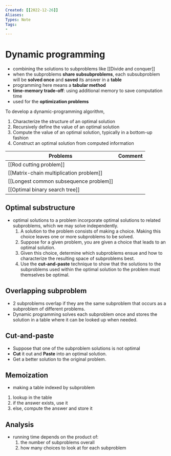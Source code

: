 ```yaml
---
Created: [[2022-12-26]]
Aliases: 
Types: Note
Tags: 
- 
---
```

# Dynamic programming
- combining the solutions to subproblems like [[Divide and conquer]]
- when the subproblems **share subsubproblems**, each subsubproblem will be **solved once** and **saved** its answer in a **table**
- programming here means a **tabular method**
- **time-memory trade-off**: using additional memory to save computation time
- used for the **optimization problems**

To develop a dynamic-programming algorithm, 
1. Characterize the structure of an optimal solution
2. Recursively define the value of an optimal solution
3. Compute the value of an optimal solution, typically in a bottom-up fashion
4. Construct an optimal solution from computed information

| Problems                                | Comment |
| --------------------------------------- | ------- |
| [[Rod cutting problem]]                 |         |
| [[Matrix-chain multiplication problem]] |         |
| [[Longest common subsequence problem]]  |         |
| [[Optimal binary search tree]]          |         |

## Optimal substructure
- optimal solutions to a problem incorporate optimal solutions to related subproblems, which we may solve independently. 
  1. A solution to the problem consists of making a choice. Making this choice leaves one or more subproblems to be solved. 
  2. Suppose for a given problem, you are given a choice that leads to an optimal solution. 
  3. Given this choice, determine which subproblems ensue and how to characterize the resulting space of subproblems best. 
  4. Use the **cut-and-paste** technique to show that the solutions to the subproblems used within the optimal solution to the problem must themselves be optimal. 

## Overlapping subproblem
- 2 subproblems overlap if they are the same subproblem that occurs as a subproblem of different problems. 
- Dynamic programming solves each subproblem once and stores the solution in a table where it can be looked up when needed. 

## Cut-and-paste
- Suppose that one of the subproblem solutions is not optimal
- **Cut** it out and **Paste** into an optimal solution. 
- Get a better solution to the original problem. 

## Memoization
- making a table indexed by subproblem
1. lookup in the table
2. if the answer exists, use it
3. else, compute the answer and store it

## Analysis
- running time depends on the product of:
  1. the number of subproblems overall
  2. how many choices to look at for each subproblem
